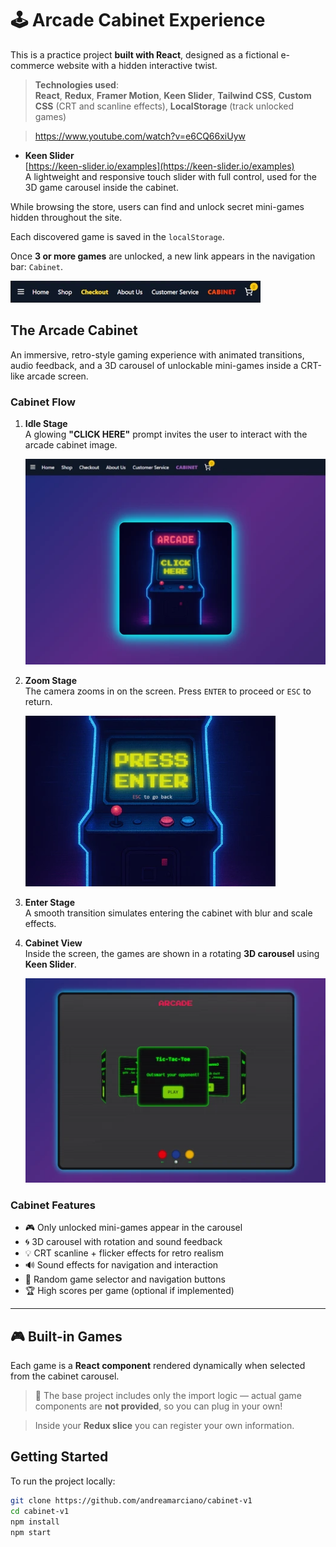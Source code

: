# 🕹️ Arcade Cabinet Experience

This is a practice project **built with React**, designed as a fictional e-commerce website with a hidden interactive twist.

> **Technologies used**:  
> **React**, **Redux**, **Framer Motion**, **Keen Slider**, **Tailwind CSS**, **Custom CSS** (CRT and scanline effects), **LocalStorage** (track unlocked games)

> https://www.youtube.com/watch?v=e6CQ66xiUyw 

- **Keen Slider**  
  [https://keen-slider.io/examples](https://keen-slider.io/examples)  
  A lightweight and responsive touch slider with full control, used for the 3D game carousel inside the cabinet.

While browsing the store, users can find and unlock secret mini-games hidden throughout the site.

Each discovered game is saved in the `localStorage`.

Once **3 or more games** are unlocked, a new link appears in the navigation bar: `Cabinet`.

![Navbar](/public/images/cabinet/navbar.webp)

## The Arcade Cabinet

An immersive, retro-style gaming experience with animated transitions, audio feedback, and a 3D carousel of unlockable mini-games inside a CRT-like arcade screen.

### Cabinet Flow

1. **Idle Stage**  
   A glowing **"CLICK HERE"** prompt invites the user to interact with the arcade cabinet image.

   ![Idle](/public/images/cabinet/idle.webp)

2. **Zoom Stage**  
   The camera zooms in on the screen. Press `ENTER` to proceed or `ESC` to return.

   ![Zoom](/public/images/cabinet/zoom.webp)

3. **Enter Stage**  
   A smooth transition simulates entering the cabinet with blur and scale effects.

4. **Cabinet View**  
   Inside the screen, the games are shown in a rotating **3D carousel** using **Keen Slider**.

   ![Screen](/public/images/cabinet/screen.webp)

### Cabinet Features

- 🎮 Only unlocked mini-games appear in the carousel
- 🌀 3D carousel with rotation and sound feedback
- 💡 CRT scanline + flicker effects for retro realism
- 🔊 Sound effects for navigation and interaction
- 🎲 Random game selector and navigation buttons
- 🏆 High scores per game (optional if implemented)

---

## 🎮 Built-in Games

Each game is a **React component** rendered dynamically when selected from the cabinet carousel.

> 🔧 The base project includes only the import logic — actual game components are **not provided**, so you can plug in your own!

> Inside your **Redux slice** you can register your own information.

## Getting Started

To run the project locally:

```bash
git clone https://github.com/andreamarciano/cabinet-v1
cd cabinet-v1
npm install
npm start
```
